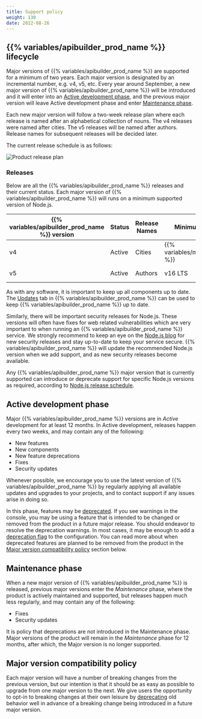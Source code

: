 ```yaml
---
title: Support policy
weight: 130
date: 2022-08-26
---
```


## {{% variables/apibuilder_prod_name %}} lifecycle

Major versions of {{% variables/apibuilder_prod_name %}} are supported for a minimum of two years. Each major version is designated by an incremental number, e.g. v4, v5, etc. Every year around September, a new major version of {{% variables/apibuilder_prod_name %}} will be introduced and it will enter into an [Active development phase](#active-development-phase), and the previous major version will leave Active development phase and enter [Maintenance phase](#maintenance-phase).

Each new major version will follow a two-week release plan where each release is named after an alphabetical collection of nouns. The v4 releases were named after cities. The v5 releases will be named after authors. Release names for subsequent releases will be decided later.

The current release schedule is as follows:

![Product release plan](/Images/lifecycle-release-plan.png)

### Releases

Below are all the {{% variables/apibuilder_prod_name %}} releases and their current status. Each major version of {{% variables/apibuilder_prod_name %}} will runs on a minimum supported version of Node.js.

| {{% variables/apibuilder_prod_name %}} version | Status | Release Names | Minimum Node.js                | Minimum Node.js for CLI            | Recommended Node.js                | Active Start | Maintenance Start | Support Stop |
| ---------------------------------------------- | ------ | ------------- | ------------------------------ | ---------------------------------- | ---------------------------------- | ------------ | ----------------- | ------------ |
| v4                                             | Active | Cities        | {{% variables/minimum_node %}} | {{% variables/minimum_node_cli %}} | {{% variables/recommended_node %}} | 2018-06-29   | 2022-09           | 2023-09      |
| v5                                             | Active | Authors       | v16 LTS                        | v16 LTS                            | v16 LTS                            | 2022-09      | 2023-09           | 2024-09      |

As with any software, it is important to keep up all components up to date. The [Updates](/docs/developer_guide/console#updates-tab) tab in {{% variables/apibuilder_prod_name %}} can be used to keep {{% variables/apibuilder_prod_name %}} up to date.

Similarly, there will be important security releases for Node.js. These versions will often have fixes for web related vulnerabilities which are very important to when running an {{% variables/apibuilder_prod_name %}} service. We strongly recommend to keep an eye on the [Node.js blog](https://nodejs.org/en/blog/vulnerability) for new security releases and stay up-to-date to keep your service secure. {{% variables/apibuilder_prod_name %}} will update the recommended Node.js version when we add support, and as new security releases become available.

Any {{% variables/apibuilder_prod_name %}} major version that is currently supported can introduce or deprecate support for specific Node.js versions as required, according to [Node.js release schedule](https://nodejs.org/en/about/releases).

## Active development phase

Major {{% variables/apibuilder_prod_name %}} versions are in _Active_ development for at least 12 months. In Active development, releases happen every two weeks, and may contain any of the following:

* New features
* New components
* New feature deprecations
* Fixes
* Security updates

Whenever possible, we encourage you to use the latest version of {{% variables/apibuilder_prod_name %}} by regularly applying all available updates and upgrades to your projects, and to contact support if any issues arise in doing so.

In this phase, features may be [deprecated](/docs/deprecations). If you see warnings in the console, you may be using a feature that is intended to be changed or removed from the product in a future major release. You should endeavor to resolve the deprecation warnings. In most cases, it may be enough to add a [deprecation flag](/docs/deprecations#deprecation-flags) to the configuration. You can read more about when deprecated features are planned to be removed from the product in the [Major version compatibility policy](#major-version-compatibility-policy) section below.

## Maintenance phase

When a new major version of {{% variables/apibuilder_prod_name %}} is released, previous major versions enter the _Maintenance_ phase, where the product is actively maintained and supported, but releases happen much less regularly, and may contain any of the following:

* Fixes
* Security updates

It is policy that deprecations are not introduced in the Maintenance phase. Major versions of the product will remain in the _Maintenance_ phase for 12 months, after which, the Major version is no longer supported.

## Major version compatibility policy

Each major version will have a number of breaking changes from the previous version, but our intention is that it should be as easy as possible to upgrade from one major version to the next. We give users the opportunity to opt-in to breaking changes at their own leisure by [deprecating](/docs/deprecations) old behavior well in advance of a breaking change being introduced in a future major version.
